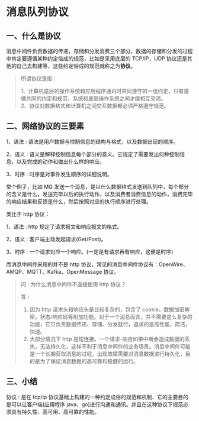 # 消息队列协议

## 一、什么是协议

消息中间件负责数据的传递，存储和分发消费三个部分，数据的存储和分发的过程中肯定要遵循某种约定俗成的规范，比如是采用底层的 TCP/IP，UDP 协议还是其他的自己去构建等，这些约定俗成的规范就称之为**协议**。

> 所谓协议是指：
>
> 1、计算机底层的操作系统和应用程序通讯时共同遵守的一组约定，只有遵循共同的约定和规范，系统和底层操作系统之间才能相互交流。<br/>
> 2、协议对数据格式和计算机之间交互数据都必须严格遵守规范。

## 二、网络协议的三要素

1、语法 : 语法是用户数据与控制信息的结构与格式，以及数据出现的顺序。

2、语义 : 语义是解释控制信息每个部分的意义。它规定了需要发出何种控制信息，以及完成的动作和做出什么样的响应。

3、时序 : 时序是对事件发生顺序的详细说明。

举个例子，比如 MQ 发送一个消息，是以什么数据格式发送到队列中，每个部分的含义是什么，发送完毕以后的执行动作，以及消费者消费信息的动作，消费完毕的响应结果和反馈是什么，然后按照对应的执行顺序进行处理。

类比于 http 协议：

1、语法 : http 规定了请求报文和响应报文的格式。

2、语义 : 客户端主动发起请求(Get/Post)。

3、时序 : 一个请求对应一个响应。(一定是有请求再有响应，这便是时序)

而消息中间件采用的并不是 http 协议，常见的消息中间件协议有：OpenWire、AMQP、MQTT、Kafka、OpenMessage 协议。

> 问 : 为什么消息中间件不直接使用 http 协议？
>
> 答 : <br/>
> 1) 因为 http 请求头和响应头是比较复杂的，包含了 cookie，数据加密解密，状态/响应码等附加功能。对于一个消息而言，并不需要这么复杂的功能，它只负责数据传递、存储、分发就行，追求的是高性能，简洁，快速。<br/>
> 2) 大部分情况下 http 是短连接。一个请求-响应如果中断会造成数据的丢失，无法持久化，这样不利于消息中间件的业务场景。消息中间件可能是一个长期获取消息的过程，出现故障需要对消息数据进行持久化，目的是为了保证消息数据的高可靠和稳健的运行。

## 三、小结

协议 : 是在 tcp/ip 协议基础上构建的一种约定成俗的规范和机制、它的主要目的是可以让客户端(应用程序 java，go)进行沟通和通讯。并且在这种协议下规范必须具有持久性、高可用、高可靠的性能。